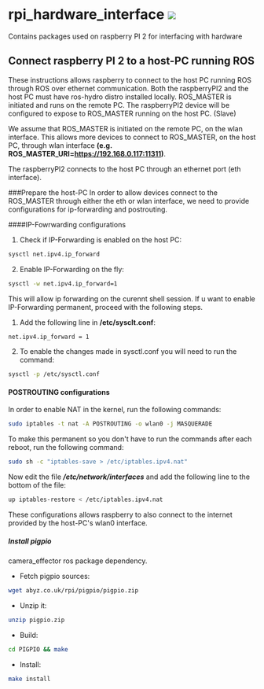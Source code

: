 rpi_hardware_interface <image src="https://github.com/klpanagi/Pandora_Wiki/blob/master/random_pngs/914495.jpg">
=====================

Contains packages used on raspberry PI 2 for interfacing with hardware

Connect raspberry PI 2 to a host-PC running ROS 
------------------------------
These instructions allows raspberry to connect to the host PC running ROS through
ROS over ethernet communication.
Both the raspberryPI2 and the host PC must have ros-hydro distro installed locally.
ROS_MASTER is initiated and runs on the remote PC.
The raspberryPI2 device will be configured to expose to ROS_MASTER running 
on the host PC. (Slave)

We assume that ROS_MASTER is initiated on the remote PC, on the wlan interface.
This allows more devices to connect to ROS_MASTER, on the host PC, through wlan
interface **(e.g. ROS_MASTER_URI=https://192.168.0.117:11311)**.

The raspberryPI2 connects to the host PC through an ethernet port (eth interface). 

###Prepare the host-PC
In order to allow devices connect to the ROS_MASTER through either the eth or wlan
interface, we need to provide configurations for ip-forwarding and postrouting.

####IP-Fowrwarding configurations

1. Check if IP-Forwarding is enabled on the host PC:
```bash
sysctl net.ipv4.ip_forward
```

2. Enable IP-Forwarding on the fly:
```bash
sysctl -w net.ipv4.ip_forward=1
```

This will allow ip forwarding on the curennt shell session. If u want to enable 
IP-Forwarding permanent, proceed with the following steps.

1. Add the following line in **/etc/sysclt.conf**:
```bash
net.ipv4.ip_forward = 1
```

2. To enable the changes made in sysctl.conf you will need to run the command:
```bash
sysctl -p /etc/sysctl.conf
```

#### POSTROUTING configurations
In order to enable NAT in the kernel, run the following commands:
```bash
sudo iptables -t nat -A POSTROUTING -o wlan0 -j MASQUERADE
```

To make this permanent so you don't have to run the commands after each reboot,
run the following command:
```bash
sudo sh -c "iptables-save > /etc/iptables.ipv4.nat"
```

Now edit the file ***/etc/network/interfaces*** and add the following line to 
the bottom of the file:
```bash
up iptables-restore < /etc/iptables.ipv4.nat
```

These configurations allows raspberry to also connect to the internet provided 
by the host-PC's wlan0 interface.

##### Install pigpio
camera_effector ros package dependency.

- Fetch pigpio sources:

```bash
wget abyz.co.uk/rpi/pigpio/pigpio.zip
```

- Unzip it:

```bash
unzip pigpio.zip
```

- Build:

```bash
cd PIGPIO && make
```

- Install:

```bash
make install
```
